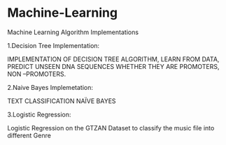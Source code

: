# Machine-Learning
Machine Learning Algorithm Implementations

1.Decision Tree Implementation:

IMPLEMENTATION OF DECISION TREE ALGORITHM, LEARN FROM DATA, PREDICT UNSEEN DNA SEQUENCES WHETHER THEY ARE PROMOTERS, NON –PROMOTERS.

2.Naive Bayes Implemetation:

TEXT CLASSIFICATION NAÏVE BAYES

3.Logistic Regression:

Logistic Regression on the GTZAN Dataset to classify the music file into different Genre 
